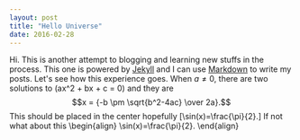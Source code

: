 ```yaml
---
layout: post
title: "Hello Universe"
date: 2016-02-28
---
```

Hi. This is another attempt to blogging and learning new stuffs in the process. This one is powered by [Jekyll](http://jekyllrb.com) and I can use [Markdown](http://daringfireball.net/projects/markdown/) to write my posts. Let's see how this experience goes.
When $a \ne 0$, there are two solutions to \(ax^2 + bx + c = 0\) and they are $$x = {-b \pm \sqrt{b^2-4ac} \over 2a}.$$ This should be placed in the center hopefully \[\sin(x)=\frac{\pi}{2}.\] If not what about this \begin{align} \sin(x)=\frac{\pi}{2}. \end{align}
